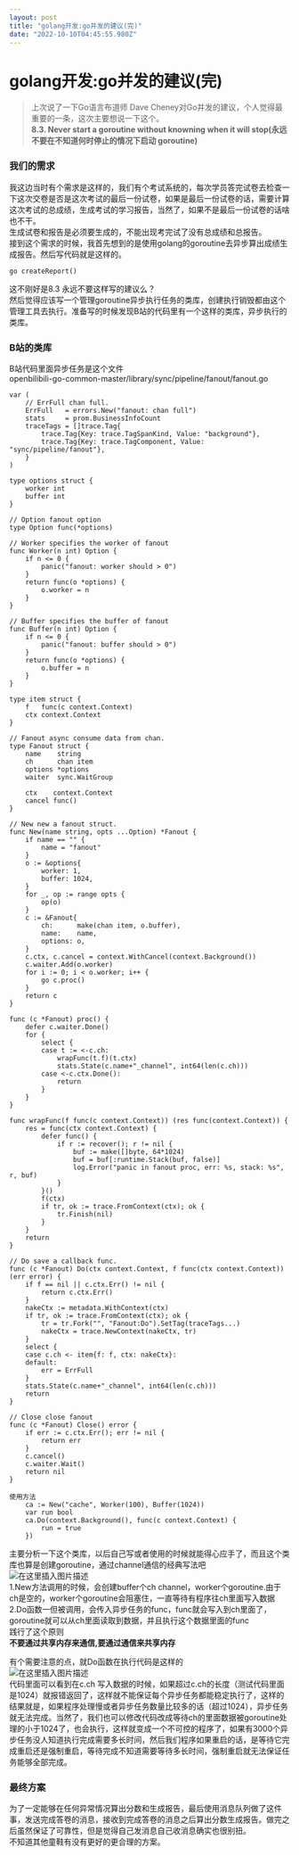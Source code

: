 ```yaml
---
layout: post
title: "golang开发:go并发的建议(完)"
date: "2022-10-10T04:45:55.980Z"
---
```

golang开发:go并发的建议(完)
===================

> 上次说了一下Go语言布道师 Dave Cheney对Go并发的建议，个人觉得最重要的一条，这次主要想说一下这个。  
> **8.3. Never start a goroutine without knowning when it will stop(永远不要在不知道何时停止的情况下启动 goroutine)**

### 我们的需求

我这边当时有个需求是这样的，我们有个考试系统的，每次学员答完试卷去检查一下这次交卷是否是这次考试的最后一份试卷，如果是最后一份试卷的话，需要计算这次考试的总成绩，生成考试的学习报告，当然了，如果不是最后一份试卷的话啥也不干。  
生成试卷和报告是必须要生成的，不能出现考完试了没有总成绩和总报告。  
接到这个需求的时候，我首先想到的是使用golang的goroutine去异步算出成绩生成报告。然后写代码就是这样的。

    go createReport()
    

这不刚好是8.3 永远不要这样写的建议么？  
然后觉得应该写一个管理goroutine异步执行任务的类库，创建执行销毁都由这个管理工具去执行。准备写的时候发现B站的代码里有一个这样的类库，异步执行的类库。

### B站的类库

B站代码里面异步任务是这个文件  
openbilibili-go-common-master/library/sync/pipeline/fanout/fanout.go

    var (
    	// ErrFull chan full.
    	ErrFull   = errors.New("fanout: chan full")
    	stats     = prom.BusinessInfoCount
    	traceTags = []trace.Tag{
    		trace.Tag{Key: trace.TagSpanKind, Value: "background"},
    		trace.Tag{Key: trace.TagComponent, Value: "sync/pipeline/fanout"},
    	}
    )
    
    type options struct {
    	worker int
    	buffer int
    }
    
    // Option fanout option
    type Option func(*options)
    
    // Worker specifies the worker of fanout
    func Worker(n int) Option {
    	if n <= 0 {
    		panic("fanout: worker should > 0")
    	}
    	return func(o *options) {
    		o.worker = n
    	}
    }
    
    // Buffer specifies the buffer of fanout
    func Buffer(n int) Option {
    	if n <= 0 {
    		panic("fanout: buffer should > 0")
    	}
    	return func(o *options) {
    		o.buffer = n
    	}
    }
    
    type item struct {
    	f   func(c context.Context)
    	ctx context.Context
    }
    
    // Fanout async consume data from chan.
    type Fanout struct {
    	name    string
    	ch      chan item
    	options *options
    	waiter  sync.WaitGroup
    
    	ctx    context.Context
    	cancel func()
    }
    
    // New new a fanout struct.
    func New(name string, opts ...Option) *Fanout {
    	if name == "" {
    		name = "fanout"
    	}
    	o := &options{
    		worker: 1,
    		buffer: 1024,
    	}
    	for _, op := range opts {
    		op(o)
    	}
    	c := &Fanout{
    		ch:      make(chan item, o.buffer),
    		name:    name,
    		options: o,
    	}
    	c.ctx, c.cancel = context.WithCancel(context.Background())
    	c.waiter.Add(o.worker)
    	for i := 0; i < o.worker; i++ {
    		go c.proc()
    	}
    	return c
    }
    
    func (c *Fanout) proc() {
    	defer c.waiter.Done()
    	for {
    		select {
    		case t := <-c.ch:
    			wrapFunc(t.f)(t.ctx)
    			stats.State(c.name+"_channel", int64(len(c.ch)))
    		case <-c.ctx.Done():
    			return
    		}
    	}
    }
    
    func wrapFunc(f func(c context.Context)) (res func(context.Context)) {
    	res = func(ctx context.Context) {
    		defer func() {
    			if r := recover(); r != nil {
    				buf := make([]byte, 64*1024)
    				buf = buf[:runtime.Stack(buf, false)]
    				log.Error("panic in fanout proc, err: %s, stack: %s", r, buf)
    			}
    		}()
    		f(ctx)
    		if tr, ok := trace.FromContext(ctx); ok {
    			tr.Finish(nil)
    		}
    	}
    	return
    }
    
    // Do save a callback func.
    func (c *Fanout) Do(ctx context.Context, f func(ctx context.Context)) (err error) {
    	if f == nil || c.ctx.Err() != nil {
    		return c.ctx.Err()
    	}
    	nakeCtx := metadata.WithContext(ctx)
    	if tr, ok := trace.FromContext(ctx); ok {
    		tr = tr.Fork("", "Fanout:Do").SetTag(traceTags...)
    		nakeCtx = trace.NewContext(nakeCtx, tr)
    	}
    	select {
    	case c.ch <- item{f: f, ctx: nakeCtx}:
    	default:
    		err = ErrFull
    	}
    	stats.State(c.name+"_channel", int64(len(c.ch)))
    	return
    }
    
    // Close close fanout
    func (c *Fanout) Close() error {
    	if err := c.ctx.Err(); err != nil {
    		return err
    	}
    	c.cancel()
    	c.waiter.Wait()
    	return nil
    }
    
    使用方法
    	ca := New("cache", Worker(100), Buffer(1024))
    	var run bool
    	ca.Do(context.Background(), func(c context.Context) {
    		run = true
    	})
    

主要分析一下这个类库，以后自己写或者使用的时候就能得心应手了，而且这个类库也算是创建goroutine，通过channel通信的经典写法吧  
![在这里插入图片描述](https://img-blog.csdnimg.cn/fb82a58d01fd4d3ba225b763b9b5b5cb.png#pic_center)  
1.New方法调用的时候，会创建buffer个ch channel，worker个goroutine.由于ch是空的，worker个goroutine会阻塞住，一直等待有程序往ch里面写入数据  
2.Do函数一但被调用，会传入异步任务的func，func就会写入到ch里面了，goroutine就可以从ch里面读取到数据，并且执行这个数据里面的func  
践行了这个原则  
**不要通过共享内存来通信,要通过通信来共享内存**

有个需要注意的点，就Do函数在执行代码是这样的  
![在这里插入图片描述](https://img-blog.csdnimg.cn/952758b630b64649aa19822abd9a96f3.png#pic_center)  
代码里面可以看到在c.ch 写入数据的时候，如果超过c.ch的长度（测试代码里面是1024）就报错返回了，这样就不能保证每个异步任务都能稳定执行了，这样的结果就是，如果程序处理慢或者异步任务数量比较多的话（超过1024），异步任务就无法完成。当然了，我们也可以修改代码改成等待ch的里面数据被goroutine处理的小于1024了，也会执行，这样就变成一个不可控的程序了，如果有3000个异步任务没人知道执行完成需要多长时间，然后我们程序如果重启的话，是等待它完成重启还是强制重启，等待完成不知道需要等待多长时间，强制重启就无法保证任务能够全部完成。

### 最终方案

为了一定能够在任何异常情况算出分数和生成报告，最后使用消息队列做了这件事，发送完成答卷的消息，接收到完成答卷的消息之后算出分数生成报告。做完之后虽然保证了可靠性，但是觉得自己发消息自己收消息确实也很别扭。  
不知道其他童鞋有没有更好的更合理的方案。